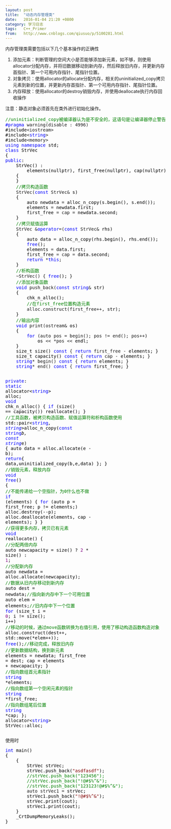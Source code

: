 ```yaml
---
layout: post
title:  "动态内存管理类"
date:   2016-01-04 21:20 +0800
category: 学习日志
tags:   C++_Primer
from:   http://www.cnblogs.com/qiusuo/p/5100281.html
---
```

<p>内存管理类需要包括以下几个基本操作的正确性</p>
<ol>
<li>添加元素：判断管理的空间大小是否能够添加新元素，如不够，则使用allocator分配内存，并将旧数据移动到新内存，然后释放旧内存，并更新内存首指针、第一个可用内存指针、尾指针位置。</li>
<li>对象拷贝：使用allocator的allocate分配内存，相关的uninitialized_copy拷贝元素到新的位置，并更新内存首指针、第一个可用内存指针、尾指针位置。</li>
<li>内存释放：使用allocator的destroy销毁内存，并使用deallocate执行内存回收操作</li>
</ol>
<p>注意：静态对象必须首先在类外进行初始化操作。</p>
<div class="cnblogs_code">
<pre><span style="color: #008000;">//</span><span style="color: #008000;">uninitialized_copy被编译器认为是不安全的，这语句是让编译器停止警告，放到第一行</span>
<span style="color: #0000ff;">#pragma</span> warning(disable : 4996)<span style="color: #000000;">
#include</span>&lt;iostream&gt;<span style="color: #000000;">
#include</span>&lt;<span style="color: #0000ff;">string</span>&gt;<span style="color: #000000;">
#include</span>&lt;memory&gt;
<span style="color: #0000ff;">using</span> <span style="color: #0000ff;">namespace</span><span style="color: #000000;"> std;
</span><span style="color: #0000ff;">class</span><span style="color: #000000;"> StrVec
{
</span><span style="color: #0000ff;">public</span><span style="color: #000000;">:
    StrVec() :
        elements(nullptr), first_free(nullptr), cap(nullptr)
    {
    }
    </span><span style="color: #008000;">//</span><span style="color: #008000;">拷贝构造函数</span>
    StrVec(<span style="color: #0000ff;">const</span> StrVec&amp;<span style="color: #000000;"> s)
    {
        auto newdata </span>=<span style="color: #000000;"> alloc_n_copy(s.begin(), s.end());
        elements </span>=<span style="color: #000000;"> newdata.first;
        first_free </span>= cap =<span style="color: #000000;"> newdata.second;
    }
    </span><span style="color: #008000;">//</span><span style="color: #008000;">拷贝赋值运算</span>
    StrVec &amp;<span style="color: #0000ff;">operator</span>=(<span style="color: #0000ff;">const</span> StrVec&amp;<span style="color: #000000;"> rhs)
    {
        auto data </span>=<span style="color: #000000;"> alloc_n_copy(rhs.begin(), rhs.end());
        </span><span style="color: #0000ff;">free</span><span style="color: #000000;">();
        elements </span>=<span style="color: #000000;"> data.first;
        first_free </span>= cap =<span style="color: #000000;"> data.second;
        </span><span style="color: #0000ff;">return</span> *<span style="color: #0000ff;">this</span><span style="color: #000000;">;
    }
    </span><span style="color: #008000;">//</span><span style="color: #008000;">析构函数</span>
    ~StrVec() { <span style="color: #0000ff;">free</span><span style="color: #000000;">(); }
    </span><span style="color: #008000;">//</span><span style="color: #008000;">添加对象函数</span>
    <span style="color: #0000ff;">void</span> push_back(<span style="color: #0000ff;">const</span> <span style="color: #0000ff;">string</span>&amp;<span style="color: #000000;"> str)
    {
        chk_n_alloc();
        </span><span style="color: #008000;">//</span><span style="color: #008000;">在first_free位置构造元素</span>
        alloc.construct(first_free++<span style="color: #000000;">, str);
    }
    </span><span style="color: #008000;">//</span><span style="color: #008000;">输出内容</span>
    <span style="color: #0000ff;">void</span> print(ostream&amp;<span style="color: #000000;"> os)
    {
        </span><span style="color: #0000ff;">for</span> (auto pos = begin(); pos != end(); pos++<span style="color: #000000;">)
            os </span>&lt;&lt; *pos &lt;&lt;<span style="color: #000000;"> endl;
    }
    size_t size() </span><span style="color: #0000ff;">const</span> { <span style="color: #0000ff;">return</span> first_free -<span style="color: #000000;"> elements; }
    size_t capacity() </span><span style="color: #0000ff;">const</span> { <span style="color: #0000ff;">return</span> cap -<span style="color: #000000;"> elements; }
    </span><span style="color: #0000ff;">string</span>* begin() <span style="color: #0000ff;">const</span> { <span style="color: #0000ff;">return</span><span style="color: #000000;"> elements; }
    </span><span style="color: #0000ff;">string</span>* end() <span style="color: #0000ff;">const</span> { <span style="color: #0000ff;">return</span><span style="color: #000000;"> first_free; }

</span><span style="color: #0000ff;">private</span><span style="color: #000000;">:
    </span><span style="color: #0000ff;">static</span> allocator&lt;<span style="color: #0000ff;">string</span>&gt;<span style="color: #000000;"> alloc;
    </span><span style="color: #0000ff;">void</span><span style="color: #000000;"> chk_n_alloc()
    {
        </span><span style="color: #0000ff;">if</span> (size() ==<span style="color: #000000;"> capacity()) 
            reallocate();
    }
    </span><span style="color: #008000;">//</span><span style="color: #008000;">工具函数，被拷贝构造函数、赋值运算符和析构函数使用</span>
    std::pair&lt;<span style="color: #0000ff;">string</span>*, <span style="color: #0000ff;">string</span>*&gt;alloc_n_copy(<span style="color: #0000ff;">const</span> <span style="color: #0000ff;">string</span>*b, <span style="color: #0000ff;">const</span> <span style="color: #0000ff;">string</span>*<span style="color: #000000;">e)
    {
        auto data </span>= alloc.allocate(e -<span style="color: #000000;"> b);
        </span><span style="color: #0000ff;">return</span><span style="color: #000000;">{ data,uninitialized_copy(b,e,data) };
    }
    </span><span style="color: #008000;">//</span><span style="color: #008000;">销毁元素，释放内存</span>
    <span style="color: #0000ff;">void</span> <span style="color: #0000ff;">free</span><span style="color: #000000;">()
    {
        </span><span style="color: #008000;">//</span><span style="color: #008000;">不能传递给一个空指针，为0什么也不做</span>
        <span style="color: #0000ff;">if</span><span style="color: #000000;"> (elements)
        {
            </span><span style="color: #0000ff;">for</span> (auto p = first_free; p !=<span style="color: #000000;"> elements;)
                alloc.destroy(</span>--<span style="color: #000000;">p);
            alloc.deallocate(elements, cap </span>-<span style="color: #000000;"> elements);
        }
    }
    </span><span style="color: #008000;">//</span><span style="color: #008000;">获得更多内存，拷贝已有元素</span>
    <span style="color: #0000ff;">void</span><span style="color: #000000;"> reallocate()
    {
        </span><span style="color: #008000;">//</span><span style="color: #008000;">分配两倍内存</span>
        auto newcapacity = size() ? <span style="color: #800080;">2</span> * size() : <span style="color: #800080;">1</span><span style="color: #000000;">;
        </span><span style="color: #008000;">//</span><span style="color: #008000;">分配新内存</span>
        auto newdata =<span style="color: #000000;"> alloc.allocate(newcapacity);
        </span><span style="color: #008000;">//</span><span style="color: #008000;">数据从旧内存移动到新内存</span>
        auto dest = newdata;<span style="color: #008000;">//</span><span style="color: #008000;">指向新内存中下一个可用位置</span>
        auto elem = elements;<span style="color: #008000;">//</span><span style="color: #008000;">旧内存中下一个位置</span>
        <span style="color: #0000ff;">for</span> (size_t i = <span style="color: #800080;">0</span>; i != size(); i++<span style="color: #000000;">)
            </span><span style="color: #008000;">//</span><span style="color: #008000;">移动的时候，通过move函数转换为右值引用，使用了移动构造函数构造对象</span>
            alloc.construct(dest++, std::move(*elem++<span style="color: #000000;">));
        </span><span style="color: #0000ff;">free</span>();<span style="color: #008000;">//</span><span style="color: #008000;">移动完成，释放旧内存
        </span><span style="color: #008000;">//</span><span style="color: #008000;">更新数据结构，换到新元素</span>
        elements =<span style="color: #000000;"> newdata;
        first_free </span>=<span style="color: #000000;"> dest;
        cap </span>= elements +<span style="color: #000000;"> newcapacity;
    }
    </span><span style="color: #008000;">//</span><span style="color: #008000;">指向数组首元素指针</span>
    <span style="color: #0000ff;">string</span> *<span style="color: #000000;">elements;
    </span><span style="color: #008000;">//</span><span style="color: #008000;">指向数组第一个空闲元素的指针</span>
    <span style="color: #0000ff;">string</span> *<span style="color: #000000;">first_free;
    </span><span style="color: #008000;">//</span><span style="color: #008000;">指向数组尾后位置</span>
    <span style="color: #0000ff;">string</span> *<span style="color: #000000;">cap;
};
allocator</span>&lt;<span style="color: #0000ff;">string</span>&gt; StrVec::alloc;</pre>
</div>
<p>使用时</p>
<div class="cnblogs_code">
<pre><span style="color: #0000ff;">int</span><span style="color: #000000;"> main()
{
    {
        StrVec strVec;
        strVec.push_back(</span><span style="color: #800000;">"</span><span style="color: #800000;">asdfasdf</span><span style="color: #800000;">"</span><span style="color: #000000;">);
        </span><span style="color: #008000;">//</span><span style="color: #008000;">strVec.push_back("123456");
        </span><span style="color: #008000;">//</span><span style="color: #008000;">strVec.push_back("!@#$%^&amp;");
        </span><span style="color: #008000;">//</span><span style="color: #008000;">strVec.push_back("123123!@#$%^&amp;");</span>
        auto strVec1 =<span style="color: #000000;"> strVec;
        strVec1.push_back(</span><span style="color: #800000;">"</span><span style="color: #800000;">!@#$%^&amp;</span><span style="color: #800000;">"</span><span style="color: #000000;">);
        strVec.print(cout);
        strVec1.print(cout);
    }
    _CrtDumpMemoryLeaks();
}</span></pre>
</div>
<p>&nbsp;</p>
